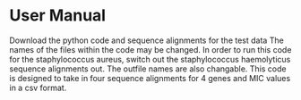 # User Manual
Download the python code and sequence alignments for the test data
The names of the files within the code may be changed.  In order to run this code for the staphylococcus aureus, switch out the staphylococcus haemolyticus sequence alignments out.  The outfile names are also changable.
This code is designed to take in four sequence alignments for 4 genes and MIC values in a csv format.
